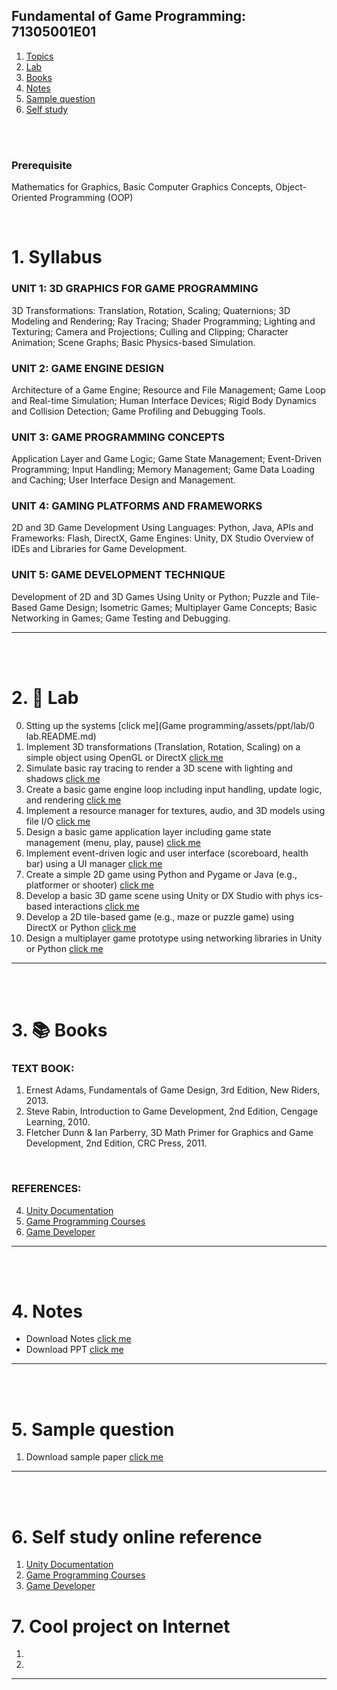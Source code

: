 ## Fundamental of Game Programming: 71305001E01

1. [Topics](#1)
2. [Lab](#2)
3. [Books](#3)
4. [Notes](#4)
5. [Sample question](#5)
6. [Self study](#6)

<br>
<br>

### Prerequisite
Mathematics for Graphics, Basic Computer Graphics Concepts, Object-Oriented Programming (OOP)

<br>

# 1. Syllabus<a id='1'></a>

### UNIT 1: 3D GRAPHICS FOR GAME PROGRAMMING
3D Transformations: Translation, Rotation, Scaling; Quaternions; 3D Modeling and Rendering; Ray Tracing; Shader
Programming; Lighting and Texturing; Camera and Projections; Culling and Clipping; Character Animation; Scene Graphs;
Basic Physics-based Simulation.

### UNIT 2: GAME ENGINE DESIGN
Architecture of a Game Engine; Resource and File Management; Game Loop and Real-time Simulation; Human Interface
Devices; Rigid Body Dynamics and Collision Detection; Game Profiling and Debugging Tools.

### UNIT 3: GAME PROGRAMMING CONCEPTS
Application Layer and Game Logic; Game State Management; Event-Driven Programming; Input Handling; Memory
Management; Game Data Loading and Caching; User Interface Design and Management.

### UNIT 4: GAMING PLATFORMS AND FRAMEWORKS
2D and 3D Game Development Using Languages: Python, Java, APIs and Frameworks: Flash, DirectX, Game Engines:
Unity, DX Studio Overview of IDEs and Libraries for Game Development.

### UNIT 5: GAME DEVELOPMENT TECHNIQUE
Development of 2D and 3D Games Using Unity or Python; Puzzle and Tile-Based Game Design; Isometric Games;
Multiplayer Game Concepts; Basic Networking in Games; Game Testing and Debugging.

---

<br>
<br>

# 2. 🧪 Lab<a id='2'></a>
0. Stting up the systems [click me](Game programming/assets/ppt/lab/0 lab.README.md)
1. Implement 3D transformations (Translation, Rotation, Scaling) on a simple object using OpenGL or DirectX [click me]()
2. Simulate basic ray tracing to render a 3D scene with lighting and shadows [click me]()
3. Create a basic game engine loop including input handling, update logic, and rendering [click me]()
4. Implement a resource manager for textures, audio, and 3D models using file I/O [click me]()
5. Design a basic game application layer including game state management (menu, play, pause) [click me]()
6. Implement event-driven logic and user interface (scoreboard, health bar) using a UI manager [click me]()
7. Create a simple 2D game using Python and Pygame or Java (e.g., platformer or shooter) [click me]()
8. Develop a basic 3D game scene using Unity or DX Studio with phys ics-based interactions [click me]()
9. Develop a 2D tile-based game (e.g., maze or puzzle game) using DirectX or Python [click me]()
10. Design a multiplayer game prototype using networking libraries in Unity or Python [click me]()
---

<br>
<br>

# 3. 📚 Books<a id='3'></a>

### TEXT BOOK:
1. Ernest Adams, Fundamentals of Game Design, 3rd Edition, New Riders, 2013.
2. Steve Rabin, Introduction to Game Development, 2nd Edition, Cengage Learning, 2010.
3. Fletcher Dunn & Ian Parberry, 3D Math Primer for Graphics and Game Development, 2nd Edition, CRC Press, 2011.

<br>

### REFERENCES:
4. [Unity Documentation](https://docs.unity3d.com5.NPTEL)
5. [Game Programming Courses](https://nptel.ac.in)
6. [Game Developer](https://www.gamedeveloper.com)



---

<br>
<br>

# 4. Notes<a id='4'></a>

- Download Notes [click me]()
- Download PPT [click me]()

---

<br>
<br>

# 5. Sample question<a id='5'></a>

1. Download sample paper [click me]()

---

<br>
<br>

# 6. Self study online reference<a id='6'></a>

1. [Unity Documentation](https://docs.unity3d.com5.NPTEL)  
2. [Game Programming Courses](https://nptel.ac.in) 
3. [Game Developer](https://www.gamedeveloper.com) 


# 7. Cool project on Internet

1. []()
1. []()

---